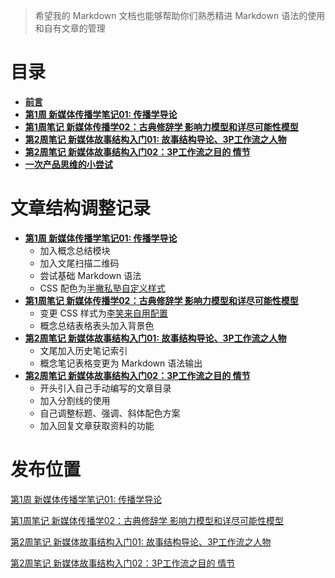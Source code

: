 
> 希望我的 Markdown 文档也能够帮助你们熟悉精进 Markdown 语法的使用和自有文章的管理

# 目录

* [**前言**](README.md)
* [**第1周 新媒体传播学笔记01: 传播学导论**](17-06-17-week01-01.md)
* [**第1周笔记 新媒体传播学02：古典修辞学 影响力模型和详尽可能性模型**](17-06-18-week01-02.md)
* [**第2周笔记 新媒体故事结构入门01: 故事结构导论、3P工作流之人物**](17-06-20-week02-01.md)
* [**第2周笔记 新媒体故事结构入门02：3P工作流之目的 情节**](17-06-21-week02-02.md)
* [**一次产品思维的小尝试**](17-06-25-product-design-thinking-progress.md)



# 文章结构调整记录

* [**第1周 新媒体传播学笔记01: 传播学导论**](17-06-17-week01-01.md)
    * 加入概念总结模块
    * 加入文尾扫描二维码
    * 尝试基础 Markdown 语法
    * CSS 配色为[半撇私塾自定义样式](https://github.com/BPteach/CM310-Exercise-Files/tree/master/%E7%AC%AC5%E7%AB%A0)
* [**第1周笔记 新媒体传播学02：古典修辞学 影响力模型和详尽可能性模型**](17-06-18-week01-02.md)
    * 变更 CSS 样式为[李笑来自用配置](https://gist.github.com/aa190255b7dde302d10208ae247fc9f2)
    * 概念总结表格表头加入背景色
* [**第2周笔记 新媒体故事结构入门01: 故事结构导论、3P工作流之人物**](17-06-20-week02-01.md)
    * 文尾加入历史笔记索引
    * 概念笔记表格变更为 Markdown 语法输出
* [**第2周笔记 新媒体故事结构入门02：3P工作流之目的 情节**](17-06-21-week02-02.md)
    * 开头引入自己手动编写的文章目录
    * 加入分割线的使用
    * 自己调整标题、强调、斜体配色方案
    * 加入回复文章获取资料的功能

# 发布位置

[第1周 新媒体传播学笔记01: 传播学导论 ](https://mp.weixin.qq.com/s?__biz=MzI3OTI3ODUzMw==&mid=2247483684&idx=1&sn=5d49ec20e07adc5a8bd99113ea87d466&chksm=eb4b678edc3cee980e0e72131b05a8740ccd29a701dbc557ea84c05fb977c09097f2b0c8e332#rd)

[第1周笔记 新媒体传播学02：古典修辞学 影响力模型和详尽可能性模型](https://mp.weixin.qq.com/s?__biz=MzI3OTI3ODUzMw==&mid=2247483691&idx=1&sn=49ec643df5517d13acb3ed4a918389a9&chksm=eb4b6781dc3cee9713d3ca99f73cbf09e1c06a40e008b7d22792b611e030ff5ca414a1ca3cab#rd)

[第2周笔记 新媒体故事结构入门01: 故事结构导论、3P工作流之人物](https://mp.weixin.qq.com/s?__biz=MzI3OTI3ODUzMw==&mid=2247483691&idx=1&sn=49ec643df5517d13acb3ed4a918389a9&chksm=eb4b6781dc3cee9713d3ca99f73cbf09e1c06a40e008b7d22792b611e030ff5ca414a1ca3cab#rd)

[第2周笔记 新媒体故事结构入门02：3P工作流之目的 情节](https://mp.weixin.qq.com/s?__biz=MzI3OTI3ODUzMw==&mid=2247483706&idx=1&sn=c8f212476747fac12fe956ad790670eb&chksm=eb4b6790dc3cee869cafc7fc5f087eb394ae4feb0b980c5588b39ad732f1dcb3f4d193b47620#rd)
